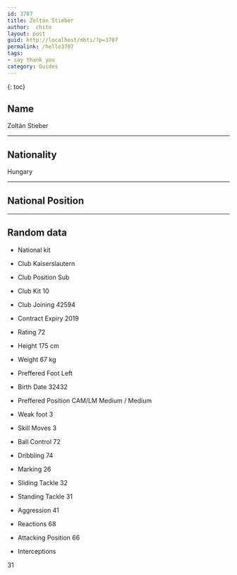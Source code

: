 ```yaml
---
id: 3707
title: Zoltán Stieber
author:  chito 
layout: post
guid: http://localhost/mbti/?p=3707
permalink: /hello3707
tags:
- say thank you
category: Guides
---
```



{: toc}


## Name  
Zoltán Stieber 

* * *

## Nationality  
Hungary 

* * *

## National Position 

* * *

## Random data 

  * National kit 
  * Club 
Kaiserslautern 

  * Club Position 
Sub 

  * Club Kit 
10 

  * Club Joining 
42594 

  * Contract Expiry 
2019 

  * Rating 
72 

  * Height 
175 cm 

  * Weight 
67 kg 

  * Preffered Foot 
Left 

  * Birth Date 
32432 

  * Preffered Position 
CAM/LM Medium / Medium 

  * Weak foot 
3 

  * Skill Moves 
3 

  * Ball Control 
72 

  * Dribbling 
74 

  * Marking 
26 

  * Sliding Tackle 
32 

  * Standing Tackle 
31 

  * Aggression 
41 

  * Reactions 
68 

  * Attacking Position 
66 

  * Interceptions 

31</ul>